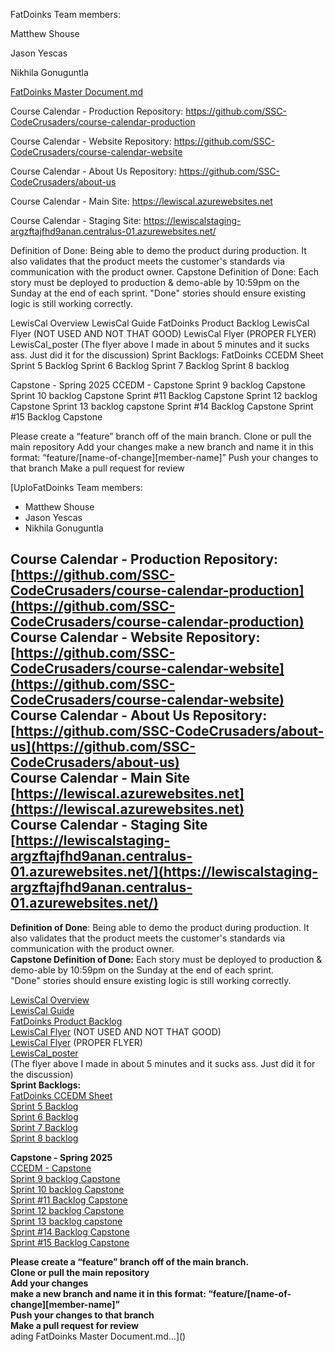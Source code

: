 FatDoinks Team members:

Matthew Shouse

Jason Yescas

Nikhila Gonuguntla

[FatDoinks Master Document.md](https://github.com/user-attachments/files/20175932/FatDoinks.Master.Document.md)


Course Calendar - Production Repository: https://github.com/SSC-CodeCrusaders/course-calendar-production

Course Calendar - Website Repository: https://github.com/SSC-CodeCrusaders/course-calendar-website 

Course Calendar - About Us Repository: https://github.com/SSC-CodeCrusaders/about-us 

Course Calendar - Main Site: https://lewiscal.azurewebsites.net 

Course Calendar - Staging Site: https://lewiscalstaging-argzftajfhd9anan.centralus-01.azurewebsites.net/ 


Definition of Done: Being able to demo the product during production. It also validates that the product meets the customer's standards via communication with the product owner.
Capstone Definition of Done: Each story must be deployed to production & demo-able by 10:59pm on the Sunday at the end of each sprint.
"Done" stories should ensure existing logic is still working correctly.

LewisCal Overview
LewisCal Guide
FatDoinks Product Backlog
LewisCal Flyer (NOT USED AND NOT THAT GOOD)
LewisCal Flyer (PROPER FLYER)
LewisCal_poster
(The flyer above I made in about 5 minutes and it sucks ass.  Just did it for the discussion)
Sprint Backlogs:
FatDoinks CCEDM Sheet
Sprint 5 Backlog
Sprint 6 Backlog
Sprint 7 Backlog
Sprint 8 backlog

Capstone - Spring 2025
CCEDM - Capstone
Sprint 9 backlog Capstone
Sprint 10 backlog Capstone
Sprint #11 Backlog Capstone
Sprint 12 backlog Capstone
Sprint 13 backlog capstone
Sprint #14 Backlog Capstone
Sprint #15 Backlog Capstone


Please create a “feature” branch off of the main branch.
Clone or pull the main repository 
Add your changes 
make a new branch and name it in this format: “feature/[name-of-change][member-name]”
Push your changes to that branch
Make a pull request for review



[UploFatDoinks Team members:

* Matthew Shouse  
* Jason Yescas  
* Nikhila Gonuguntla

Course Calendar \- Production Repository: [https://github.com/SSC-CodeCrusaders/course-calendar-production](https://github.com/SSC-CodeCrusaders/course-calendar-production)  
Course Calendar \- Website Repository:  
[https://github.com/SSC-CodeCrusaders/course-calendar-website](https://github.com/SSC-CodeCrusaders/course-calendar-website)   
Course Calendar \- About Us Repository:  
[https://github.com/SSC-CodeCrusaders/about-us](https://github.com/SSC-CodeCrusaders/about-us)   
Course Calendar \- Main Site  
[https://lewiscal.azurewebsites.net](https://lewiscal.azurewebsites.net)   
Course Calendar \- Staging Site  
[https://lewiscalstaging-argzftajfhd9anan.centralus-01.azurewebsites.net/](https://lewiscalstaging-argzftajfhd9anan.centralus-01.azurewebsites.net/)   
---

**Definition of Done**: Being able to demo the product during production. It also validates that the product meets the customer's standards via communication with the product owner.  
**Capstone Definition of Done:** Each story must be deployed to production & demo-able by 10:59pm on the Sunday at the end of each sprint.  
"Done" stories should ensure existing logic is still working correctly.

[LewisCal Overview](https://docs.google.com/document/d/1NR1bwqwZYGaccGfkwJTPPS9Yr7gEuEro4vg8tgmwWq4/edit?usp=sharing)  
[LewisCal Guide](https://docs.google.com/document/d/1Bfnod8wtig07FH0BNoe64O3w2T7Eke118bIvTKwl0SA/edit?tab=t.0)  
[FatDoinks Product Backlog](https://docs.google.com/document/d/1Iaj5y_Erjdmu2gNuOiiQpGDtygFBRyMZrh-HFYZN9-Q/edit?usp=sharing)  
[LewisCal Flyer](https://docs.google.com/document/d/1mtjWxMlA68fAdnP-R0oTtqGmLa98nPD-ShmYdecQ5aw/edit?usp=sharing) (NOT USED AND NOT THAT GOOD)  
[LewisCal Flyer](https://www.canva.com/design/DAGgRjvQ3tQ/U0Nk_sG__iklqD0f3Rl2qg/edit?utm_content=DAGgRjvQ3tQ&utm_campaign=designshare&utm_medium=link2&utm_source=sharebutton) (PROPER FLYER)  
[LewisCal\_poster](https://docs.google.com/presentation/d/1yPyt8_I_lE5XsnBqv4dRZMjFftqxmKP026j5Nzv-nrw/edit?usp=sharing)  
(The flyer above I made in about 5 minutes and it sucks ass.  Just did it for the discussion)  
**Sprint Backlogs:**  
[FatDoinks CCEDM Sheet](https://docs.google.com/spreadsheets/d/1u-qu6MmdiWKcpN1mbgG10cBiJKGYVagRQq1iZPnCFYA/edit?usp=sharing)  
[Sprint 5 Backlog](https://docs.google.com/document/d/1mZErI63zGffExIxG8Amy3Zz4CxpK7i-tac2Q_WzqnO4/edit?usp=sharing)  
[Sprint 6 Backlog](https://docs.google.com/document/d/1_Pep94JpTwDfMV6hObwhJklcKxcrNvATC2pfpaz8aMY/edit?usp=sharing)  
[Sprint 7 Backlog](https://docs.google.com/document/d/1Z45uc9t2BLX8-WtQRo0efpQfZXZYUt54oIkSQCm3CLM/edit?usp=sharing)  
[Sprint 8 backlog](https://docs.google.com/document/d/12xBP3ImHUCgOvDAxE1Z0W8rqfhWhFVKKB81g4n-xFdM/edit?tab=t.0)

**Capstone \- Spring 2025**  
[CCEDM - Capstone](https://docs.google.com/spreadsheets/d/1rUayJEq-zYOPuI_f3bm3PY5tPv15GEDzVZfAbTFW9TM/edit?gid=1644569226#gid=1644569226)  
[Sprint 9 backlog Capstone](https://docs.google.com/document/d/1UiLKGVScgfZTN8627BQAbeTEEPcSwfbXf-ELHQs3q9E/edit?usp=sharing)  
[Sprint 10 backlog Capstone](https://docs.google.com/document/d/16wjtlx6vlm1EMqLZbf9GiARDAZpFCoEPH3YBsmDIHBA/edit?usp=sharing)  
[Sprint \#11 Backlog Capstone](https://docs.google.com/document/d/1NtGK943u2zQWjoDqpxPKnX64GFnCmP8hlp3DUmg4-BU/edit?tab=t.0)  
[Sprint 12 backlog Capstone](https://docs.google.com/document/d/1vgeM_hLSWhrPZLpyQn3VDJjw1sduN0lzzajkp_oBHCg/edit?tab=t.0)  
[Sprint 13 backlog capstone](https://docs.google.com/document/d/1R5W5KBANiJ8ZpQoOJEcx9GSuLI1CIpUCLz04jcgSd1E/edit?usp=sharing)  
[Sprint \#14 Backlog Capstone](https://docs.google.com/document/d/16mnw1MFvRn-NwVmPeAX0Y9qm9fFRAMsfIq7mJiVZnro/edit?usp=sharing)  
[Sprint \#15 Backlog Capstone](https://docs.google.com/document/d/1Au6BILKFUjPdh4SJMXYgpuoczawp8MZ7PhYnhdbXpZ4/edit?usp=sharing)

**Please create a “feature” branch off of the main branch.**  
**Clone or pull the main repository**   
**Add your changes**   
**make a new branch and name it in this format: “feature/\[name-of-change\]\[member-name\]”**  
**Push your changes to that branch**  
**Make a pull request for review**  
ading FatDoinks Master Document.md…]()
